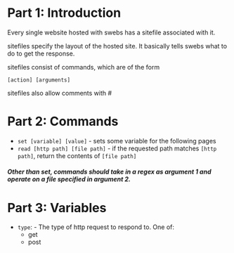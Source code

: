 # Part 1: Introduction
Every single website hosted with swebs has a sitefile associated with it.

sitefiles specify the layout of the hosted site. It basically tells swebs what to do to get the response.

sitefiles consist of commands, which are of the form

```[action] [arguments]```

sitefiles also allow comments with #

# Part 2: Commands

* ```set [variable] [value]``` - sets some variable for the following pages
* ```read [http path] [file path]``` - if the requested path matches ```[http path]```, return the contents of ```[file path]```

##### Other than set, commands should take in a regex as argument 1 and operate on a file specified in argument 2.

# Part 3: Variables

* ```type```: - The type of http request to respond to. One of:
	* get
	* post
